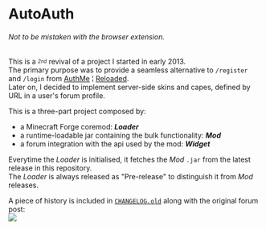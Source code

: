 # AutoAuth
###### _Not to be mistaken with the browser extension._

This is a <sup><sub>_2nd_</sub></sup> revival of a project I started in early 2013.  
The primary purpose was to provide a seamless alternative to `/register` and `/login` from [AuthMe](https://dev.bukkit.org/projects/authme) ¦ [Reloaded](https://dev.bukkit.org/projects/authme-reloaded).  
Later on, I decided to implement server-side skins and capes, defined by URL in a user's forum profile.

This is a three-part project composed by:
- a Minecraft Forge coremod: ___Loader___
- a runtime-loadable jar containing the bulk functionality: ___Mod___
- a forum integration with the api used by the mod: ___Widget___

Everytime the _Loader_ is initialised, it fetches the _Mod_ `.jar` from the latest release in this repository.  
The _Loader_ is always released as "Pre-release" to distinguish it from _Mod_ releases.

A piece of history is included in [`CHANGELOG.old`](CHANGELOG.old) along with the original forum post:  
![](https://cloud.githubusercontent.com/assets/6282023/25702435/e0de5cca-30c8-11e7-9d48-9a31fb731979.png)
